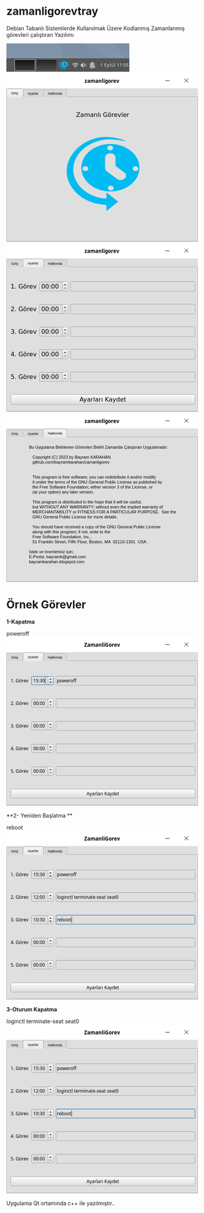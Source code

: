 # zamanligorevtray
Debian Tabanlı Sistemlerde Kullanılmak Üzere Kodlanmış Zamanlanmış görevleri çalıştıran Yazılımı
<br/>

![zamanligorev](https://github.com/bayramkarahan/zamanligorev/blob/master/1-uygulama-zamanligorev.png)
![zamanligorev](https://github.com/bayramkarahan/zamanligorev/blob/master/2-uygulama-zamanligorev.png)
![zamanligorev](https://github.com/bayramkarahan/zamanligorev/blob/master/3-uygulama-zamanligorev.png)
![zamanligorev](https://github.com/bayramkarahan/zamanligorev/blob/master/4-uygulama-zamanligorev.png)
<br/>
# Örnek Görevler

**1-Kapatma**

poweroff
![zamanligorev](https://github.com/bayramkarahan/zamanligorev/blob/master/5-uygulama-zamanligorev.png)

**2- Yeniden Başlatma **

reboot
![zamanligorev](https://github.com/bayramkarahan/zamanligorev/blob/master/6-uygulama-zamanligorev.png)

**3-Oturum Kapatma**

loginctl terminate-seat seat0
![zamanligorev](https://github.com/bayramkarahan/zamanligorev/blob/master/6-uygulama-zamanligorev.png)

Uygulama Qt ortamında c++ ile yazılmıştır..
<br/>

